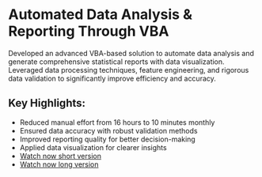 # Automated Data Analysis & Reporting Through VBA

Developed an advanced VBA-based solution to automate data analysis and generate comprehensive statistical reports with data visualization. Leveraged data processing techniques, feature engineering, and rigorous data validation to significantly improve efficiency and accuracy.

## Key Highlights:

- Reduced manual effort from 16 hours to 10 minutes monthly
- Ensured data accuracy with robust validation methods
- Improved reporting quality for better decision-making
- Applied data visualization for clearer insights
- [Watch now short version](https://www.youtube.com/watch?v=cCcszP6yrXk)
- [Watch now long version](https://www.youtube.com/watch?v=MBsWV1eVafQ&t=3s)
